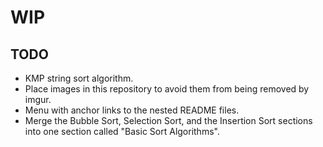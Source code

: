 # WIP

## TODO

- KMP string sort algorithm.
- Place images in this repository to avoid them from being removed by imgur.
- Menu with anchor links to the nested README files.
- Merge the Bubble Sort, Selection Sort, and the Insertion Sort sections into one section called "Basic Sort Algorithms".

